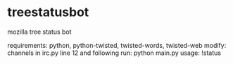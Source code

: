 # treestatusbot
mozilla tree status bot

requirements: python, python-twisted, twisted-words, twisted-web
modify: channels in irc.py line 12 and following
run: python main.py
usage: !status <tree name>
